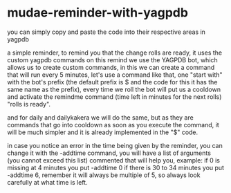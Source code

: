 # mudae-reminder-with-yagpdb

you can simply copy and paste the code into their respective areas in yagpdb

a simple reminder, to remind you that the change rolls are ready, it uses the custom yagpdb commands
on this remind we use the YAGPDB bot, which allows us to create custom commands, in this we can create
a command that will run every 5 minutes, let's use a command like that, one "start with" with the bot's prefix 
(the default prefix is ​​$ and the code for this it has the same name as the prefix), every time we roll the bot will put
us a cooldown and activate the remindme command (time left in minutes for the next rolls) "rolls is ready".

and for daily and dailykakera we will do the same, but as they are commands that go into cooldown as soon as you execute the command, it will
be much simpler and it is already implemented in the "$" code.

in case you notice an error in the time being given by the reminder, you can change it with the -addtime command, you 
will have a list of arguments (you cannot exceed this list) commented that will help you, example: if 0 is missing at 4 minutes you put -addtime 0 if there is 30 to 34 minutes you put -addtime 6, remember it will always be multiple of 5, so always look carefully at what time is left.


